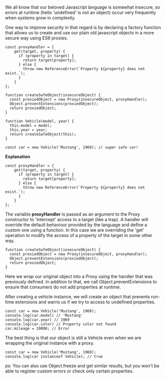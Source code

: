 We all know that our beloved Javascript language is somewhat insecure, so errors at runtime (hello 'undefined' is not an object) occur very frequently when systems grow in complexity.

One way to improve security in that regard is by declaring a factory function that allows us to create and use our plain old javascript objects in a more secure way using ES6 proxies.

```
const proxyHandler = {
    get(target, property) {
      if (property in target) {
        return target[property];
      } else {
        throw new ReferenceError(`Property ${property} does not exist.`);
      }
    }
};

function createSafeObject(insecureObject) {
  const proxiedObject = new Proxy(insecureObject, proxyHandler);
  Object.preventExtensions(proxiedObject);
  return proxiedObject;
}

function Vehicle(model, year) {
  this.model = model;
  this.year = year;
  return createSafeObject(this);
}

const car = new Vehicle('Mustang', 1969); // super safe car!
```

**Explanation**

```
const proxyHandler = {
    get(target, property) {
      if (property in target) {
        return target[property];
      } else {
        throw new ReferenceError(`Property ${property} does not exist.`);
      }
    }
};
```

The variable **proxyHandler** is passed as an argument to the Proxy constructor to 'intercept' access to a target (like a trap). A handler will override the default behaviour provided by the language and define a custom one using a function. In this case we are overriding the 'get' operation to modify the access of a property of the target in some other way.

```
function createSafeObject(insecureObject) {
  const proxiedObject = new Proxy(insecureObject, proxyHandler);
  Object.preventExtensions(proxiedObject);
  return proxiedObject;
}
```

Here we wrap our original object into a Proxy using the handler that was previously defined. In addition to that, we call Object.preventExtensions to ensure that consumers do not add properties at runtime.

After creating a vehicle instance, we will create an object that prevents run-time extensions and warns us if we try to access to undefined properties.

```
const car = new Vehicle('Mustang', 1969);
console.log(car.model) // 'Mustang'
console.log(car.year) // 1969
console.log(car.color) // Property color not found
car.mileage = 10000; // Error
```

The best thing is that our object is still a Vehicle even when we are wrapping the original instance with a proxy.

```
const car = new Vehicle('Mustang', 1969);
console.log(car instanceof Vehicle); // true
```

ps: You can also use Object.freeze and get similar results, but you won't be able to register custom errors or check only certain properties.